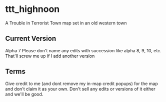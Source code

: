 # ttt_highnoon
A Trouble in Terrorist Town map set in an old western town

## Current Version
Alpha 7 
Please don't name any edits with succession like alpha 8, 9, 10, etc. That'll screw me up if I add another version

## Terms
Give credit to me (and dont remove my in-map credit popups) for the map and don't claim it as your own. Don't sell any edits or
versions of it either and we'll be good.
